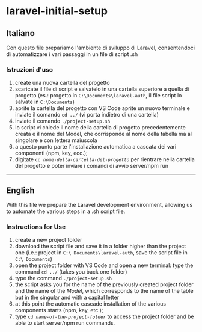 # laravel-initial-setup #

## Italiano ##
Con questo file prepariamo l'ambiente di sviluppo di Laravel, consentendoci di automatizzare i vari passaggi in un file di script .sh

### Istruzioni d'uso ###
1. create una nuova cartella del progetto
1. scaricate il file di script e salvatelo in una cartella superiore a quella di progetto (es.: progetto in <code>C:\Documents\laravel-auth</code>, il file script lo salvate in <code>C:\Documents</code>)
1. aprite la cartella del progetto con VS Code
aprite un nuovo terminale e inviate il comando <code>cd ../</code> (vi porta indietro di una cartella)
1. inviate il comando <code>./project-setup.sh</code>
1. lo script vi chiede il nome della cartella di progetto precedentemente creata e il nome del Model, che corrisponde al nome  della tabella ma al singolare e con lettera maiuscola
1. a questo punto parte l'installazione automatica a cascata dei vari componenti (npm, key, ecc.);
1. digitate <code>cd *nome-della-cartella-del-progetto*</code> per rientrare nella cartella del progetto e poter inviare i comandi di avvio server/npm run

***

## English ##
With this file we prepare the Laravel development environment, allowing us to automate the various steps in a .sh script file.

### Instructions for Use ###
1. create a new project folder
1. download the script file and save it in a folder higher than the project one (i.e.: project in <code>C:\ Documents\laravel-auth</code>, save the script file in <code>C:\ Documents</code>)
1. open the project folder with VS Code and
open a new terminal: type the command <code>cd ../</code> (takes you back one folder)
1. type the command <code>./project-setup.sh</code>
1. the script asks you for the name of the previously created project folder and the name of the *Model*, which corresponds to the name of the table but in the singular and with a capital letter
1. at this point the automatic cascade installation of the various components starts (npm, key, etc.);
1. type <code>cd *name-of-the-project-folder*</code> to access the project folder and be able to start server/npm run commands.
